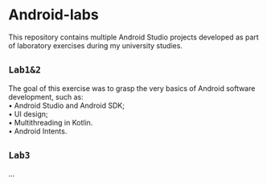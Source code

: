 # Android-labs
This repository contains multiple Android Studio projects developed as part of laboratory exercises during my university studies.
## `Lab1&2`  
The goal of this exercise was to grasp the very basics of Android software development, such as:<br> • Android Studio and Android SDK;<br> • UI design;<br> • Multithreading in Kotlin.<br> • Android Intents.
## `Lab3`  
...
  
